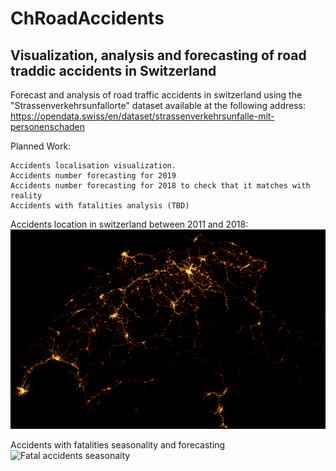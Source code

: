 # ChRoadAccidents
## Visualization, analysis and forecasting of road traddic accidents in Switzerland

Forecast and analysis of road traffic accidents in switzerland using the "Strassenverkehrsunfallorte" dataset available at the following address: https://opendata.swiss/en/dataset/strassenverkehrsunfalle-mit-personenschaden

Planned Work:

    Accidents localisation visualization.
    Accidents number forecasting for 2019
    Accidents number forecasting for 2018 to check that it matches with reality
    Accidents with fatalities analysis (TBD)
    
Accidents location in switzerland between 2011 and 2018:
![Accidents location 2011 - 2018](accidents_location_1024.png)

Accidents with fatalities seasonality and forecasting
![Fatal accidents seasonaity](fatal_seasonality.png)
